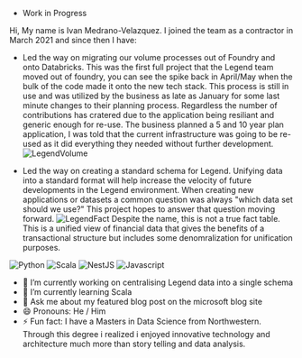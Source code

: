 - Work in Progress

Hi, My name is Ivan Medrano-Velazquez. I joined the team as a contractor in March 2021 and since then I have:

- Led the way on migrating our volume processes out of Foundry and onto Databricks. This was the first full project that the Legend team moved out of foundry, you can see the spike back in April/May when the bulk of the code made it onto the new tech stack. This process is still in use and was utilized by the business as late as January for some last minute changes to their planning process. Regardless the number of contributions has cratered due to the application being resiliant and generic enough for re-use. The business planned a 5 and 10 year plan application, I was told that the current infrastructure was going to be re-used as it did everything they needed without further development.
![LegendVolume](https://user-images.githubusercontent.com/86305664/155409303-b427e1b8-dae2-4b5f-a671-122d96628973.png)

- Led the way on creating a standard schema for Legend. Unifying data into a standard format will help increase the velocity of future developments in the Legend environment. When creating new applications or datasets a common question was always "which data set should we use?" This project hopes to answer that question moving forward.
![LegendFact](https://user-images.githubusercontent.com/86305664/155805211-ca92a799-5895-4e31-98b2-616c1fcf1149.png)
Despite the name, this is not a true fact table. This is a unified view of financial data that gives the benefits of a transactional structure but includes some denomralization for unification purposes.


![Python](https://img.shields.io/badge/-Python-blue)
![Scala](https://img.shields.io/badge/-Scala-orange)
![NestJS](https://img.shields.io/badge/-NestJS-red)
![Javascript](https://img.shields.io/badge/-Javascript-brown)

- 🔭 I’m currently working on centralising Legend data into a single schema
- 🌱 I’m currently learning Scala
- 💬 Ask me about my featured blog post on the microsoft blog site
- 😄 Pronouns: He / Him
- ⚡ Fun fact: I have a Masters in Data Science from Northwestern. Through this degree i realized i enjoyed innovative technology and architecture much more than story telling and data analysis.

